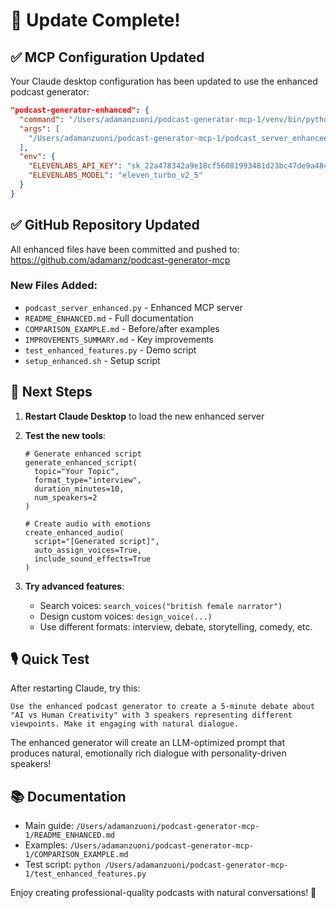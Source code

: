 # 🎉 Update Complete!

## ✅ MCP Configuration Updated

Your Claude desktop configuration has been updated to use the enhanced podcast generator:

```json
"podcast-generator-enhanced": {
  "command": "/Users/adamanzuoni/podcast-generator-mcp-1/venv/bin/python",
  "args": [
    "/Users/adamanzuoni/podcast-generator-mcp-1/podcast_server_enhanced.py"
  ],
  "env": {
    "ELEVENLABS_API_KEY": "sk_22a478342a9e18cf56081993481d23bc47de9a484698704a",
    "ELEVENLABS_MODEL": "eleven_turbo_v2_5"
  }
}
```

## ✅ GitHub Repository Updated

All enhanced files have been committed and pushed to: https://github.com/adamanz/podcast-generator-mcp

### New Files Added:
- `podcast_server_enhanced.py` - Enhanced MCP server
- `README_ENHANCED.md` - Full documentation
- `COMPARISON_EXAMPLE.md` - Before/after examples
- `IMPROVEMENTS_SUMMARY.md` - Key improvements
- `test_enhanced_features.py` - Demo script
- `setup_enhanced.sh` - Setup script

## 🚀 Next Steps

1. **Restart Claude Desktop** to load the new enhanced server

2. **Test the new tools**:
   ```
   # Generate enhanced script
   generate_enhanced_script(
     topic="Your Topic",
     format_type="interview",
     duration_minutes=10,
     num_speakers=2
   )
   
   # Create audio with emotions
   create_enhanced_audio(
     script="[Generated script]",
     auto_assign_voices=True,
     include_sound_effects=True
   )
   ```

3. **Try advanced features**:
   - Search voices: `search_voices("british female narrator")`
   - Design custom voices: `design_voice(...)`
   - Use different formats: interview, debate, storytelling, comedy, etc.

## 🎙️ Quick Test

After restarting Claude, try this:

```
Use the enhanced podcast generator to create a 5-minute debate about "AI vs Human Creativity" with 3 speakers representing different viewpoints. Make it engaging with natural dialogue.
```

The enhanced generator will create an LLM-optimized prompt that produces natural, emotionally rich dialogue with personality-driven speakers!

## 📚 Documentation

- Main guide: `/Users/adamanzuoni/podcast-generator-mcp-1/README_ENHANCED.md`
- Examples: `/Users/adamanzuoni/podcast-generator-mcp-1/COMPARISON_EXAMPLE.md`
- Test script: `python /Users/adamanzuoni/podcast-generator-mcp-1/test_enhanced_features.py`

Enjoy creating professional-quality podcasts with natural conversations! 🎉